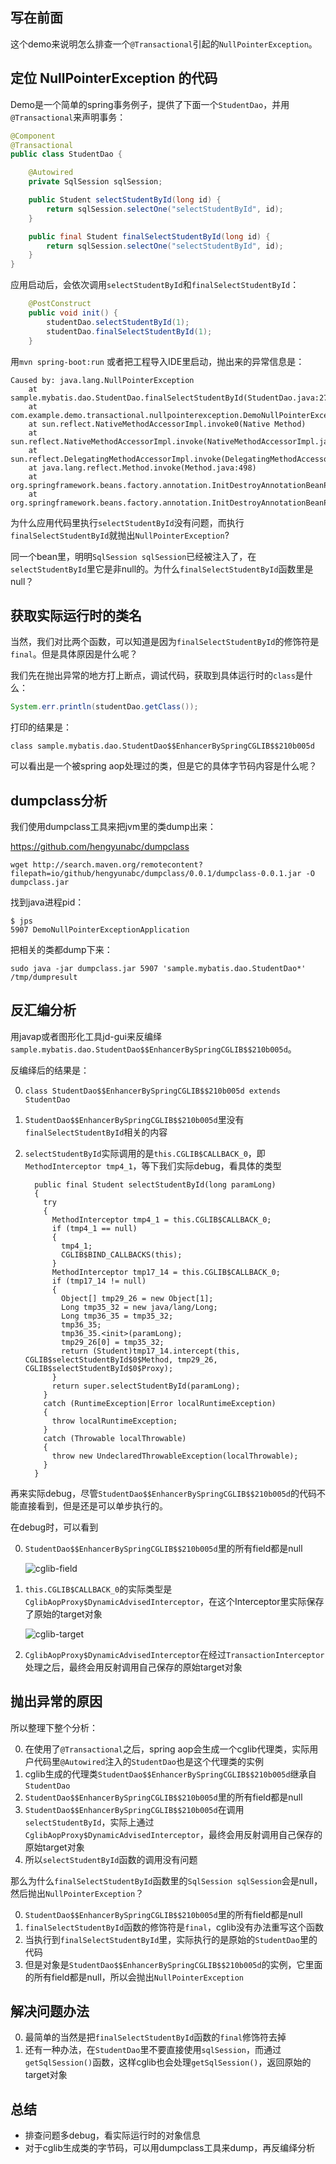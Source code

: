 

## 写在前面

这个demo来说明怎么排查一个`@Transactional`引起的`NullPointerException`。

## 定位 NullPointerException 的代码

Demo是一个简单的spring事务例子，提供了下面一个`StudentDao`，并用`@Transactional`来声明事务：

```java
@Component
@Transactional
public class StudentDao {

	@Autowired
	private SqlSession sqlSession;

	public Student selectStudentById(long id) {
		return sqlSession.selectOne("selectStudentById", id);
	}

	public final Student finalSelectStudentById(long id) {
		return sqlSession.selectOne("selectStudentById", id);
	}
}
```

应用启动后，会依次调用`selectStudentById`和`finalSelectStudentById`：

```java
	@PostConstruct
	public void init() {
		studentDao.selectStudentById(1);
		studentDao.finalSelectStudentById(1);
	}
```

用`mvn spring-boot:run` 或者把工程导入IDE里启动，抛出来的异常信息是：


```
Caused by: java.lang.NullPointerException
	at sample.mybatis.dao.StudentDao.finalSelectStudentById(StudentDao.java:27)
	at com.example.demo.transactional.nullpointerexception.DemoNullPointerExceptionApplication.init(DemoNullPointerExceptionApplication.java:30)
	at sun.reflect.NativeMethodAccessorImpl.invoke0(Native Method)
	at sun.reflect.NativeMethodAccessorImpl.invoke(NativeMethodAccessorImpl.java:62)
	at sun.reflect.DelegatingMethodAccessorImpl.invoke(DelegatingMethodAccessorImpl.java:43)
	at java.lang.reflect.Method.invoke(Method.java:498)
	at org.springframework.beans.factory.annotation.InitDestroyAnnotationBeanPostProcessor$LifecycleElement.invoke(InitDestroyAnnotationBeanPostProcessor.java:366)
	at org.springframework.beans.factory.annotation.InitDestroyAnnotationBeanPostProcessor$LifecycleMetadata.invokeInitMethods(InitDestroyAnnotationBeanPostProcessor.java:311)
```


为什么应用代码里执行`selectStudentById`没有问题，而执行`finalSelectStudentById`就抛出`NullPointerException`?

同一个bean里，明明`SqlSession sqlSession`已经被注入了，在``selectStudentById``里它是非null的。为什么`finalSelectStudentById`函数里是null？

## 获取实际运行时的类名

当然，我们对比两个函数，可以知道是因为`finalSelectStudentById`的修饰符是`final`。但是具体原因是什么呢？

我们先在抛出异常的地方打上断点，调试代码，获取到具体运行时的`class`是什么：

```java
System.err.println(studentDao.getClass());
```

打印的结果是：

```
class sample.mybatis.dao.StudentDao$$EnhancerBySpringCGLIB$$210b005d
```

可以看出是一个被spring aop处理过的类，但是它的具体字节码内容是什么呢？

## dumpclass分析

我们使用dumpclass工具来把jvm里的类dump出来：

https://github.com/hengyunabc/dumpclass

```
wget http://search.maven.org/remotecontent?filepath=io/github/hengyunabc/dumpclass/0.0.1/dumpclass-0.0.1.jar -O dumpclass.jar
```

找到java进程pid：

```
$ jps
5907 DemoNullPointerExceptionApplication
```

把相关的类都dump下来：

```
sudo java -jar dumpclass.jar 5907 'sample.mybatis.dao.StudentDao*' /tmp/dumpresult
```

## 反汇编分析

用javap或者图形化工具jd-gui来反编绎`sample.mybatis.dao.StudentDao$$EnhancerBySpringCGLIB$$210b005d`。

反编绎后的结果是：

0. `class StudentDao$$EnhancerBySpringCGLIB$$210b005d extends StudentDao`
0. `StudentDao$$EnhancerBySpringCGLIB$$210b005d`里没有`finalSelectStudentById`相关的内容

0. `selectStudentById`实际调用的是`this.CGLIB$CALLBACK_0`，即`MethodInterceptor tmp4_1`，等下我们实际debug，看具体的类型

	```
	  public final Student selectStudentById(long paramLong)
	  {
	    try
	    {
	      MethodInterceptor tmp4_1 = this.CGLIB$CALLBACK_0;
	      if (tmp4_1 == null)
	      {
	        tmp4_1;
	        CGLIB$BIND_CALLBACKS(this);
	      }
	      MethodInterceptor tmp17_14 = this.CGLIB$CALLBACK_0;
	      if (tmp17_14 != null)
	      {
	        Object[] tmp29_26 = new Object[1];
	        Long tmp35_32 = new java/lang/Long;
	        Long tmp36_35 = tmp35_32;
	        tmp36_35;
	        tmp36_35.<init>(paramLong);
	        tmp29_26[0] = tmp35_32;
	        return (Student)tmp17_14.intercept(this, CGLIB$selectStudentById$0$Method, tmp29_26, CGLIB$selectStudentById$0$Proxy);
	      }
	      return super.selectStudentById(paramLong);
	    }
	    catch (RuntimeException|Error localRuntimeException)
	    {
	      throw localRuntimeException;
	    }
	    catch (Throwable localThrowable)
	    {
	      throw new UndeclaredThrowableException(localThrowable);
	    }
	  }
	```

再来实际debug，尽管`StudentDao$$EnhancerBySpringCGLIB$$210b005d`的代码不能直接看到，但是还是可以单步执行的。

在debug时，可以看到

0. `StudentDao$$EnhancerBySpringCGLIB$$210b005d`里的所有field都是null

    ![cglib-field](cglib-field.png)

0. `this.CGLIB$CALLBACK_0`的实际类型是`CglibAopProxy$DynamicAdvisedInterceptor`，在这个Interceptor里实际保存了原始的target对象

    ![cglib-target](cglib-target.png)

0. `CglibAopProxy$DynamicAdvisedInterceptor`在经过`TransactionInterceptor`处理之后，最终会用反射调用自己保存的原始target对象


## 抛出异常的原因

所以整理下整个分析：

0. 在使用了`@Transactional`之后，spring aop会生成一个cglib代理类，实际用户代码里`@Autowired`注入的`StudentDao`也是这个代理类的实例
0. cglib生成的代理类`StudentDao$$EnhancerBySpringCGLIB$$210b005d`继承自`StudentDao`
0. `StudentDao$$EnhancerBySpringCGLIB$$210b005d`里的所有field都是null
0. `StudentDao$$EnhancerBySpringCGLIB$$210b005d`在调用`selectStudentById`，实际上通过`CglibAopProxy$DynamicAdvisedInterceptor`，最终会用反射调用自己保存的原始target对象
0. 所以`selectStudentById`函数的调用没有问题

那么为什么`finalSelectStudentById`函数里的`SqlSession sqlSession`会是null，然后抛出`NullPointerException`？

0. `StudentDao$$EnhancerBySpringCGLIB$$210b005d`里的所有field都是null
0. `finalSelectStudentById`函数的修饰符是`final`，cglib没有办法重写这个函数
0. 当执行到`finalSelectStudentById`里，实际执行的是原始的`StudentDao`里的代码
0. 但是对象是`StudentDao$$EnhancerBySpringCGLIB$$210b005d`的实例，它里面的所有field都是null，所以会抛出`NullPointerException`

## 解决问题办法

0. 最简单的当然是把`finalSelectStudentById`函数的`final`修饰符去掉
0. 还有一种办法，在`StudentDao`里不要直接使用`sqlSession`，而通过`getSqlSession()`函数，这样cglib也会处理`getSqlSession()`，返回原始的target对象

## 总结

* 排查问题多debug，看实际运行时的对象信息
* 对于cglib生成类的字节码，可以用dumpclass工具来dump，再反编绎分析
